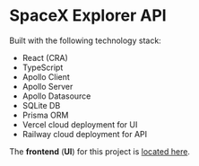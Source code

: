 # SpaceX Explorer API

Built with the following technology stack:

-   React (CRA)
-   TypeScript
-   Apollo Client
-   Apollo Server
-   Apollo Datasource
-   SQLite DB
-   Prisma ORM
-   Vercel cloud deployment for UI
-   Railway cloud deployment for API

The **frontend** (**UI**) for this project is [located here](https://github.com/dvakatsiienko/space-explorer-ui).
